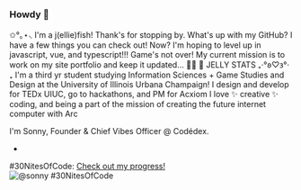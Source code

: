 ### Howdy 👋

✩°｡⋆⸜ I'm a j(ellie)fish!
Thank's for stopping by. What's up with my GitHub? I have a few things you can check out! Now? I'm hoping to level up in javascript, vue, and typescript!!! Game's not over! My current mission is to work on my site portfolio and keep it updated... 😵‍💫 🥣
JELLY STATS ₊‧°𐐪♡𐑂°‧₊
I'm a third yr student studying Information Sciences + Game Studies and Design at the University of Illinois Urbana Champaign!
I design and develop for TEDx UIUC, go to hackathons, and PM for Acxiom
I love ✨ creative ✨ coding, and being a part of the mission of creating the future internet computer with Arc

I'm Sonny, Founder & Chief Vibes Officer @ Codédex. 

- 
<!--
**sonnynomnom/sonnynomnom** is a ✨ _special_ ✨ repository because its `README.md` (this file) appears on your GitHub profile.

Here are some ideas to get you started:

- 🔭 I’m currently working on ...
- 🌱 I’m currently learning ...
- 👯 I’m looking to collaborate on ...
- 🤔 I’m looking for help with ...
- 💬 Ask me about ...
- 📫 How to reach me: ...
- 😄 Pronouns: ...
- ⚡ Fun fact: ...
-->

#30NitesOfCode:
[Check out my progress!](https://codedex.io/@sonny/30-nites-of-code)  
![@sonny #30NitesOfCode](https://codedex.io/api/petStatus?user=sonny)

